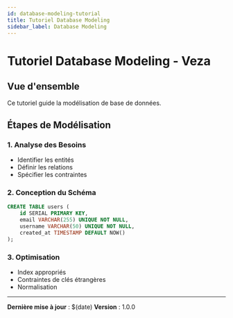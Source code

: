 ```yaml
---
id: database-modeling-tutorial
title: Tutoriel Database Modeling
sidebar_label: Database Modeling
---
```


# Tutoriel Database Modeling - Veza

## Vue d'ensemble

Ce tutoriel guide la modélisation de base de données.

## Étapes de Modélisation

### 1. Analyse des Besoins
- Identifier les entités
- Définir les relations
- Spécifier les contraintes

### 2. Conception du Schéma
```sql
CREATE TABLE users (
    id SERIAL PRIMARY KEY,
    email VARCHAR(255) UNIQUE NOT NULL,
    username VARCHAR(50) UNIQUE NOT NULL,
    created_at TIMESTAMP DEFAULT NOW()
);
```

### 3. Optimisation
- Index appropriés
- Contraintes de clés étrangères
- Normalisation

---

**Dernière mise à jour** : $(date)
**Version** : 1.0.0 